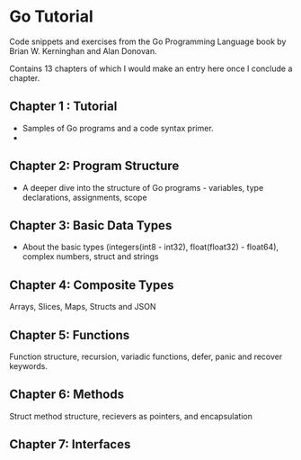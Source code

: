 # Go Tutorial
Code snippets and exercises from the Go Programming Language book by Brian W. Kerninghan and Alan Donovan. 

Contains 13 chapters of which I would make an entry here once I conclude a chapter.

## Chapter 1 : Tutorial 
- Samples of Go programs and a code syntax primer.
- 
## Chapter 2: Program Structure
- A deeper dive into the structure of Go programs - variables, type declarations, assignments, scope

## Chapter 3: Basic Data Types
- About the basic types 
(integers(int8 - int32), float(float32) - float64), complex numbers, struct and strings

## Chapter 4: Composite Types 
Arrays, Slices, Maps, Structs and JSON

## Chapter 5: Functions
Function structure, recursion, variadic functions, defer, panic and recover keywords.

## Chapter 6: Methods
Struct method structure, recievers as pointers, and encapsulation

## Chapter 7: Interfaces
